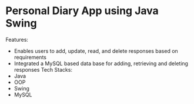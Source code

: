 # Personal Diary App using Java Swing

Features:
  - Enables users to add, update, read, and delete responses based on requirements
  - Integrated a MySQL based data base for adding, retrieving and deleting responses
Tech Stacks:
  - Java
  - OOP
  - Swing
  - MySQL
